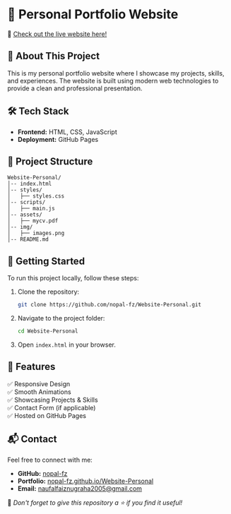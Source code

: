 # 🚀 Personal Portfolio Website
🔗 [Check out the live website here!](https://nopal-fz.github.io/Website-Personal/)

## 📌 About This Project
This is my personal portfolio website where I showcase my projects, skills, and experiences. The website is built using modern web technologies to provide a clean and professional presentation.

## 🛠 Tech Stack
- **Frontend:** HTML, CSS, JavaScript
- **Deployment:** GitHub Pages

## 📂 Project Structure
```
Website-Personal/
│-- index.html
│-- styles/
│   ├── styles.css
│-- scripts/
│   ├── main.js
│-- assets/
│   ├── mycv.pdf
│-- img/
│   ├── images.png
│-- README.md
```

## 🚀 Getting Started
To run this project locally, follow these steps:

1. Clone the repository:
   ```bash
   git clone https://github.com/nopal-fz/Website-Personal.git
   ```
2. Navigate to the project folder:
   ```bash
   cd Website-Personal
   ```
3. Open `index.html` in your browser.

## 📜 Features
✅ Responsive Design<br>
✅ Smooth Animations<br>
✅ Showcasing Projects & Skills<br>
✅ Contact Form (if applicable)<br>
✅ Hosted on GitHub Pages

## 📬 Contact
Feel free to connect with me:
- **GitHub:** [nopal-fz](https://github.com/nopal-fz)
- **Portfolio:** [nopal-fz.github.io/Website-Personal](https://nopal-fz.github.io/Website-Personal)
- **Email:** [naufalfaiznugraha2005@gmail.com](mailto:naufalfaiznugraha2005@gmail.com)

🚀 *Don't forget to give this repository a ⭐ if you find it useful!*
